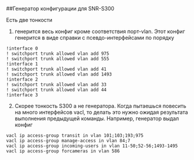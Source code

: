 ##Генератор конфигурации для SNR-S300

Есть две тонкости 
1. генерится весь конфиг кроме соответствия порт-vlan. Этот конфиг генерится в виде справки с псевдо-интерфейсами по порядку
```
!interface 0
! switchport trunk allowed vlan add 975
! switchport trunk allowed vlan add 555
!interface 1
! switchport trunk allowed vlan add 41
! switchport trunk allowed vlan add 1493
!interface 2
! switchport trunk allowed vlan add 33
! switchport trunk allowed vlan add 44
!interface 3
```
2. Скорее тонкость S300 а не генератора. Когда пытаешься повесить на много интерфейсов vacl, то делать это нужно ожидая результата выполнения предыдущей команды. Например, генератор выдал конфиг
```
vacl ip access-group transit in vlan 101;103;193;975
vacl ip access-group manage-access in vlan 84;7
vacl ip access-group incoming-users in vlan 11-50;52-56;1493-1495
vacl ip access-group forcameras in vlan 586
```

